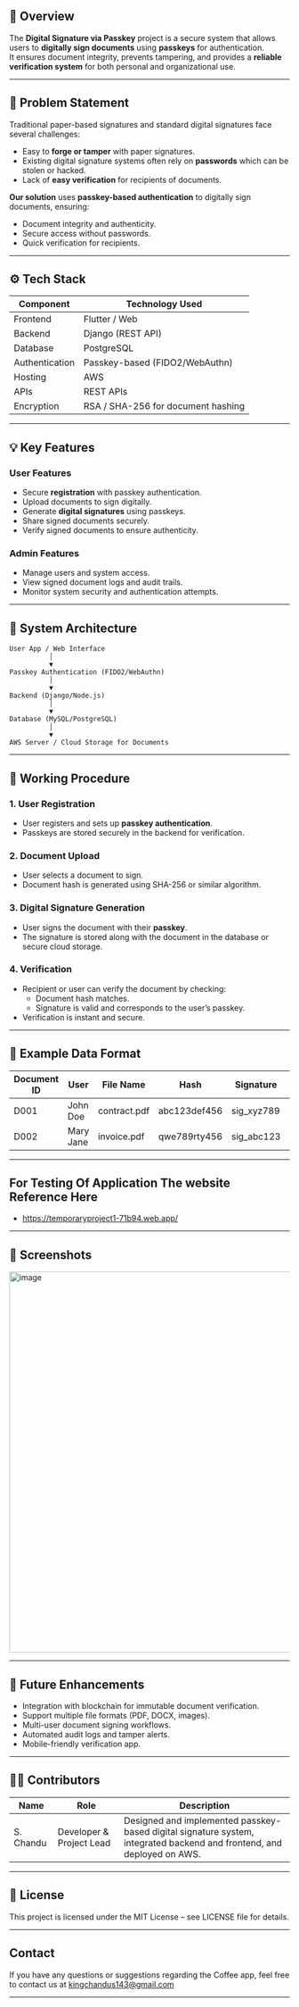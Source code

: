 ##                                         📖 Overview
The **Digital Signature via Passkey** project is a secure system that allows users to **digitally sign documents** using **passkeys** for authentication.  
It ensures document integrity, prevents tampering, and provides a **reliable verification system** for both personal and organizational use.

---

## 🎯 Problem Statement
Traditional paper-based signatures and standard digital signatures face several challenges:  
- Easy to **forge or tamper** with paper signatures.  
- Existing digital signature systems often rely on **passwords** which can be stolen or hacked.  
- Lack of **easy verification** for recipients of documents.  

**Our solution** uses **passkey-based authentication** to digitally sign documents, ensuring:  
- Document integrity and authenticity.  
- Secure access without passwords.  
- Quick verification for recipients.

---

## ⚙️ Tech Stack

| Component | Technology Used |
|-----------|----------------|
| Frontend | Flutter / Web |
| Backend | Django (REST API) |
| Database | PostgreSQL |
| Authentication | Passkey-based (FIDO2/WebAuthn) |
| Hosting | AWS  |
| APIs | REST APIs |
| Encryption | RSA / SHA-256 for document hashing |

---

## 💡 Key Features

### User Features
- Secure **registration** with passkey authentication.  
- Upload documents to sign digitally.  
- Generate **digital signatures** using passkeys.  
- Share signed documents securely.  
- Verify signed documents to ensure authenticity.

### Admin Features 
- Manage users and system access.  
- View signed document logs and audit trails.  
- Monitor system security and authentication attempts.

---

## 🧩 System Architecture
```
User App / Web Interface
          │
          ▼
Passkey Authentication (FIDO2/WebAuthn)
          │
          ▼
Backend (Django/Node.js)
          │
          ▼
Database (MySQL/PostgreSQL)
          │
          ▼
AWS Server / Cloud Storage for Documents
```



---

## 🧠 Working Procedure

### 1. User Registration
- User registers and sets up **passkey authentication**.  
- Passkeys are stored securely in the backend for verification.

### 2. Document Upload
- User selects a document to sign.  
- Document hash is generated using SHA-256 or similar algorithm.

### 3. Digital Signature Generation
- User signs the document with their **passkey**.  
- The signature is stored along with the document in the database or secure cloud storage.

### 4. Verification
- Recipient or user can verify the document by checking:  
  - Document hash matches.  
  - Signature is valid and corresponds to the user’s passkey.  
- Verification is instant and secure.

---



## 🧾 Example Data Format
|Document ID	| User |	File Name |	Hash	| Signature |	Status|
|----------|----------|---------|---------|----------|--------|
D001 |	John Doe	| contract.pdf |	abc123def456|	sig_xyz789 |	Verified
D002	| Mary Jane	| invoice.pdf	| qwe789rty456	| sig_abc123	| Pending

---


## For Testing Of Application The website Reference Here

- https://temporaryproject1-71b94.web.app/
  
---

## 📸 Screenshots 

 <img width="1232" height="683" alt="image" src="https://github.com/user-attachments/assets/4379547e-4519-4a42-a8de-541cfe9aca6f" />


---



## 🚀 Future Enhancements

- Integration with blockchain for immutable document verification.
- Support multiple file formats (PDF, DOCX, images).
- Multi-user document signing workflows.
- Automated audit logs and tamper alerts.
- Mobile-friendly verification app.

---

## 👨‍💻 Contributors

| Name |	Role |	Description |
|---------|----------|----------|
S. Chandu	| Developer & Project Lead	|  Designed and implemented passkey-based digital signature system, integrated backend and frontend, and deployed on AWS.

---

## 📄 License
This project is licensed under the MIT License – see LICENSE file for details.

---

## Contact

If you have any questions or suggestions regarding the Coffee app, feel free to contact us at kingchandus143@gmail.com 

---



